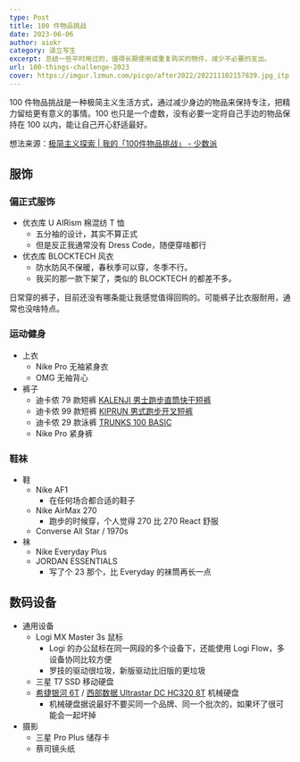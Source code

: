 ```yaml
---
type: Post
title: 100 件物品挑战
date: 2023-06-06
author: aiokr
category: 读立写生
excerpt: 总结一些平时用过的，值得长期使用或重复购买的物件，减少不必要的支出。
url: 100-things-challenge-2023
cover: https://imgur.lzmun.com/picgo/after2022/202211102157839.jpg_itp
---
```


100 件物品挑战是一种极简主义生活方式，通过减少身边的物品来保持专注，把精力留给更有意义的事情。100 也只是一个虚数，没有必要一定将自己手边的物品保持在 100 以内，能让自己开心舒适最好。

想法来源：[极简主义探索 | 我的「100件物品挑战」 - 少数派](https://sspai.com/post/38222)

## 服饰

### 偏正式服饰

- 优衣库 U AIRism 棉混纺 T 恤
  - 五分袖的设计，其实不算正式
  - 但是反正我通常没有 Dress Code，随便穿啥都行
- 优衣库 BLOCKTECH 风衣
  - 防水防风不保暖，春秋季可以穿，冬季不行。
  - 我买的那一款下架了，类似的 BLOCKTECH 的都差不多。

日常穿的裤子，目前还没有哪条能让我感觉值得回购的。可能裤子比衣服耐用，通常也没啥特点。

### 运动健身

- 上衣
  - Nike Pro 无袖紧身衣
  - OMG 无袖背心
- 裤子
  - 迪卡侬 79 款短裤 [KALENJI 男士跑步直筒快干短裤](https://www.decathlon.com.cn/zh/p/dry-men-s-running-breathable-shorts/_/R-p-333374/)
  - 迪卡侬 99 款短裤 [KIPRUN 男式跑步开叉短裤](https://www.decathlon.com.cn/zh/p/athletics-shorts/_/R-p-165475)
  - 迪卡侬 29 款泳裤 [TRUNKS 100 BASIC](https://www.decathlon.com.cn/zh/p/men-s-swimming-briefs-trunks-100-basic-blue/_/R-p-333670)
  - Nike Pro 紧身裤

### 鞋袜

- 鞋
  - Nike AF1
    - 在任何场合都合适的鞋子
  - Nike AirMax 270
    - 跑步的时候穿，个人觉得 270 比 270 React 舒服
  - Converse All Star / 1970s
- 袜
  - Nike Everyday Plus
  - JORDAN ESSENTIALS
    - 写了个 23 那个，比 Everyday 的袜筒再长一点

## 数码设备

- 通用设备 
  - Logi MX Master 3s 鼠标
    - Logi 的办公鼠标在同一网段的多个设备下，还能使用 Logi Flow，多设备协同比较方便
    - 罗技的驱动很垃圾，新版驱动比旧版的更垃圾
  - 三星 T7 SSD 移动硬盘
  - [希捷银河 6T](https://item.jd.com/100018826871.html) / [西部数据 Ultrastar DC HC320 8T](https://item.jd.com/8703756.html#crumb-wrap) 机械硬盘
    - 机械硬盘据说最好不要买同一个品牌、同一个批次的，如果坏了很可能会一起坏掉
- 摄影
  - 三星 Pro Plus 储存卡
  - 蔡司镜头纸
